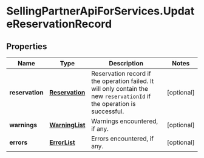 # SellingPartnerApiForServices.UpdateReservationRecord

## Properties
Name | Type | Description | Notes
------------ | ------------- | ------------- | -------------
**reservation** | [**Reservation**](Reservation.md) | Reservation record if the operation failed. It will only contain the new `reservationId` if the operation is successful. | [optional] 
**warnings** | [**WarningList**](WarningList.md) | Warnings encountered, if any. | [optional] 
**errors** | [**ErrorList**](ErrorList.md) | Errors encountered, if any. | [optional] 



